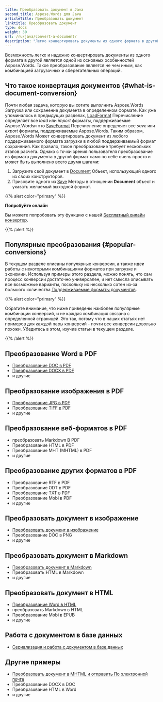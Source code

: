 ```yaml
---
title: Преобразовать документ в Java
second_title: Aspose.Words для Java
articleTitle: Преобразовать документ
linktitle: Преобразовать документ
type: docs
weight: 30
url: /ru/java/convert-a-document/
description: "Легко конвертировать документы из одного формата в другой. Вы можете работать со всеми популярными форматами, такими как: Microsoft Word форматы, такие как DOCX или DOC, форматы OpenDocument, такие как ODT или OTT, веб-форматы, такие как HTML или XHTML, текстовые форматы, такие как MarkDown или TXT и другие, использующие Java."
---
```


Возможность легко и надежно конвертировать документы из одного формата в другой является одной из основных особенностей Aspose.Words. Такое преобразование является не чем иным, как комбинацией загрузочных и сберегательных операций.

## Что такое конвертация документов {#what-is-document-conversion}

Почти любая задача, которую вы хотите выполнить Aspose.Words Загрузка или сохранение документа в определенном формате. Как уже упоминалось в предыдущих разделах, [LoadFormat](https://reference.aspose.com/words/java/com.aspose.words/loadformat/) Перечисление определяет все *load* или *import* форматы, поддерживаемые Aspose.Wordsи это [SaveFormat](https://reference.aspose.com/words/java/com.aspose.words/saveformat/) Перечисление определяет все *save* или *export* форматы, поддерживаемые Aspose.Words. Таким образом, Aspose.Words Может конвертировать документ из любого поддерживаемого формата загрузки в любой поддерживаемый формат сохранения. Как правило, такое преобразование требует нескольких этапов расчета. Однако с точки зрения пользователя преобразование из формата документа в другой формат само по себе очень просто и может быть выполнено всего двумя шагами:

1. Загрузите свой документ в [Document](https://reference.aspose.com/words/java/com.aspose.words/document/) Объект, использующий одного из своих конструкторов.
1. Призовите одного из [Save](https://reference.aspose.com/words/java/com.aspose.words/document/#save-java.lang.String-int) Методы в отношении **Document** объект и указать желаемый выходной формат.

{{% alert color="primary" %}}

**Попробуйте онлайн**

Вы можете попробовать эту функцию с нашей [Бесплатный онлайн конвертер](https://products.aspose.app/words/conversion).

{{% /alert %}}

## Популярные преобразования {#popular-conversions}

В текущем разделе описаны популярные конверсии, а также идеи работы с некоторыми комбинациями форматов при загрузке и экономии. Используя примеры этого раздела, можно понять, что сам процесс конверсии достаточно универсален, и нет смысла описывать все возможные варианты, поскольку их несколько сотен из-за большого количества [Поддерживаемые форматы документов](/words/ru/java/supported-document-formats/).

{{% alert color="primary" %}}

Обратите внимание, что ниже приведены наиболее популярные комбинации конверсий, и не каждая комбинация связана с определенной страницей. Это так, потому что в наших статьях нет примеров для каждой пары конверсий - почти все конверсии довольно похожи. Убедитесь в этом, изучив статьи в текущем разделе.

{{% /alert %}}

<div class="row">
	<div class="col-md-6">
		<h2>Преобразование Word в PDF</h2>
			<ul>
				<li><a href="/words/java/convert-a-document-to-pdf/#converting-doc-or-docx-to-pdf">Преобразование DOC в PDF</a></li>
				<li><a href="/words/java/convert-a-document-to-pdf/#converting-doc-or-docx-to-pdf">Преобразование DOCX в PDF</a></li>
				<li>и другие</li>
			</ul>
		<h2>Преобразование изображения в PDF</h2>
			<ul>
				<li><a href="/words/java/convert-a-document-to-pdf/#convert-an-image-to-pdf">Преобразование JPG в PDF</a></li>
				<li><a href="/words/java/convert-a-document-to-pdf/#convert-an-image-to-pdf">Преобразование TIFF в PDF</a></li>
				<li>и другие</li>
			</ul>
		<h2>Преобразование веб-форматов в PDF</h2>
			<ul>
				<li>преобразовать Markdown В PDF</li>
				<li>Преобразование HTML в PDF</li>
				<li>Преобразование MHT (MHTML) в PDF</li>
				<li>и другие</li>
			</ul>
		<h2>Преобразование других форматов в PDF</h2>
			<ul>
				<li>Преобразование RTF в PDF</li>
				<li>Преобразование ODT в PDF</li>
				<li>Преобразование TXT в PDF</li>
				<li>Преобразование Mobi в PDF</li>
				<li>и другие</li>
			</ul>
	</div>
	<div class="col-md-6">
		<h2>Преобразовать документ в изображение</h2>
			<ul>
				<li><a href="/words/ru/java/convert-a-document-to-an-image/">Преобразовать документ в изображение</a></li>
				<li>Преобразование DOC в PNG</li>
				<li>и другие</li>
			</ul>
		<h2>Преобразовать документ в Markdown</h2>
			<ul>
				<li><a href="/words/ru/java/convert-a-document-to-markdown/">Преобразовать документ в Markdown</a></li>
				<li>Преобразовать HTML в Markdown</li>
				<li>и другие</li>
			</ul>
		<h2>Преобразовать документ в HTML</h2>
			<ul>
				<li><a href="/words/java/convert-a-document-to-html-mhtml-or-epub/#convert-a-document">Преобразование Word в HTML</a></li>
				<li>преобразовать Markdown в HTML</li>
				<li>Преобразование Mobi в EPUB</li>
				<li>и другие</li>
			</ul>
		<h2>Работа с документом в базе данных</h2>
			<ul>
				<li><a href="/words/ru/java/serialize-and-work-with-a-document-in-a-database/">Сериализация и работа с документом в базе данных</a></li>
			</ul>
		<h2>Другие примеры</h2>
			<ul>
				<li><a href="/words/ru/java/convert-a-document-to-mhtml-and-send-it-by-email/">Преобразовать документ в MHTML и отправить По электронной почте</a></li>
				<li>Преобразование DOCX в DOC</li>
				<li>Преобразование HTML в Word</li>
				<li>и другие</li>
			</ul>
	</div>
</div>
